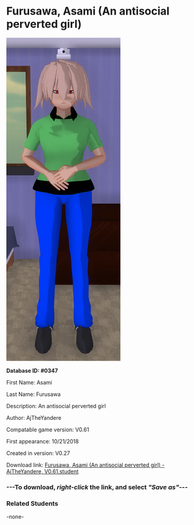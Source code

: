 # Furusawa, Asami (An antisocial perverted girl)

<img src="../../Files/Images/Furusawa, Asami (An antisocial perverted girl).png" title="Furusawa, Asami (An antisocial perverted girl) - AjTheYandere, V0.61">

**Database ID: #0347**

First Name: Asami

Last Name: Furusawa

Description: An antisocial perverted girl

Author: AjTheYandere

Compatable game version: V0.61

First appearance: 10/21/2018

Created in version: V0.27

Download link: <a href="https://raw.githubusercontent.com/Arbiter1223/Daigaku-Gurashi-Custom-Students/master/Files/Student%20Files/Furusawa%2C%20Asami%20(An%20antisocial%20perverted%20girl)%20-%20AjTheYandere%2C%20V0.61.student">Furusawa, Asami (An antisocial perverted girl) - AjTheYandere, V0.61.student</a>

### ---**To download, _right-click_ the link, and select _"Save as"_**---

### Related Students

-none-
